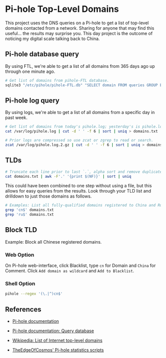 # Pi-hole Top-Level Domains

This project uses the DNS queries on a Pi-hole to get a list of top-level domains contacted from a network. Sharing for anyone that may find this useful... the results may surprise you. This day project is the outcome of noticing my digital scale talking back to China.

## Pi-hole database query

By using FTL, we're able to get a list of all domains from 365 days ago up through one minute ago.

```bash
# Get list of domains from pihole-FTL database.
sqlite3 "/etc/pihole/pihole-FTL.db" "SELECT domain FROM queries GROUP BY domain ORDER BY domain" > domains.txt
```

## Pi-hole log query

By using logs, we're able to get a list of all domains from a specific day in past week.

```bash
# Get list of domains from today's pihole.log; yesterday's is pihole.log.1
cat /var/log/pihole.log | cut -d ' ' -f 6 | sort | uniq > domains.txt
```

```bash
# Prior logs are compressed so use zcat or zgrep to read or search.
zcat /var/log/pihole.log.2.gz | cut -d ' ' -f 6 | sort | uniq > domains.txt
```

## TLDs

```bash
# Truncate each line prior to last `.`, alpha sort and remove duplicates.
cat domains.txt | awk -F'.' '{print $(NF)}' | sort | uniq
```

This could have been combined to one step without using a file, but this allows for easy queries from the results. Look through your TLD list and drilldown to just those domains as follows.

```bash
# Examples: List all fully-qualified domains registered to China and Russia
grep 'cn$' domains.txt
grep 'ru$' domains.txt
```

## Block TLD

Example: Block all Chinese registered domains.

### Web Option

On Pi-hole web-interface, click Blacklist, type `cn` for Domain and `China` for Comment. Click `Add domain as wildcard` and `Add to Blacklist`.

### Shell Option

```bash
pihole --regex '(\.|^)cn$'
```

## References

* [Pi-hole documentation](https://docs.pi-hole.net/)

* [Pi-hole documentation: Query database](https://docs.pi-hole.net/database/ftl/)

* [Wikipedia: List of Internet top-level domains](https://en.wikipedia.org/wiki/List_of_Internet_top-level_domains)

* [TheEdgeOfCosmos' Pi-hole statistics scripts](https://www.reddit.com/r/pihole/comments/gk1uiu/some_scripts_for_pi_hole_statistics/)
